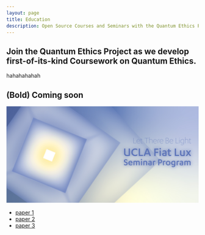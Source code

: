 ```yaml
---
layout: page
title: Education
description: Open Source Courses and Seminars with the Quantum Ethics Project
---
```


## Join the Quantum Ethics Project as we develop first-of-its-kind Coursework on Quantum Ethics. 
hahahahahah
## (Bold) Coming soon

<img src="static\img\fiatLux.jpg" alt="Fiat Lux Seminar" class="flex flex-col justify-center items-center"/>

  <div class="w-full max-w-2xl grid grid-cols-1 lg:grid-cols-2 gap-4 my-8 px-4 lg:mx-0">
  
- [paper 1](default.com)
- [paper 2](default.com)
- [paper 3](default.com)
